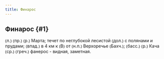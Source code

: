 ```yaml
---
title: Финарос
---
```

## Финарос {#1}

⦅л.⦆ ⦅пр.⦆ ⦅р.⦆ Марта; течет по неглубокой лесистой ⦅дол.⦆ с полянами и прудами; ⦅впад.⦆ в 4 км к ⦅В⦆ от ⦅н.п.⦆ Верхоречье ⦅Бахч.⦆; ⦅басс.⦆ ⦅р.⦆ Кача ⦅ср.⦆ ⦅греч.⦆ фанерос - видная, заметная.
